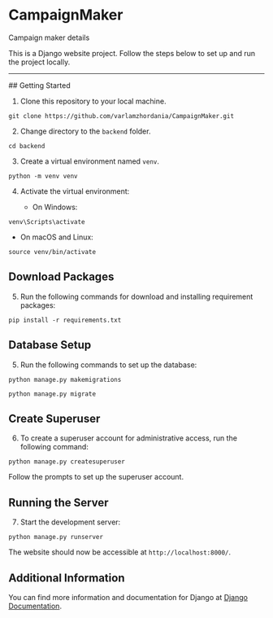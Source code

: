 # CampaignMaker

Campaign maker details

This is a Django website project. Follow the steps below to set up and run the project locally.
<hr>
## Getting Started

1. Clone this repository to your local machine.

```
git clone https://github.com/varlamzhordania/CampaignMaker.git
```

2. Change directory to the `backend` folder.

```
cd backend
```

3. Create a virtual environment named `venv`.

```
python -m venv venv
```

4. Activate the virtual environment:

    - On Windows:

```
venv\Scripts\activate
```

- On macOS and Linux:

```
source venv/bin/activate
```

## Download Packages

5. Run the following commands for download and installing requirement packages:

```
pip install -r requirements.txt
```

## Database Setup

5. Run the following commands to set up the database:

```
python manage.py makemigrations

python manage.py migrate
```

## Create Superuser

6. To create a superuser account for administrative access, run the following command:

```
python manage.py createsuperuser
```

Follow the prompts to set up the superuser account.

## Running the Server

7. Start the development server:

```
python manage.py runserver
```

The website should now be accessible at `http://localhost:8000/`.

## Additional Information

You can find more information and documentation for Django at [Django Documentation](https://docs.djangoproject.com/).
